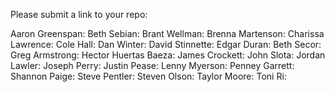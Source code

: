 Please submit a link to your repo:

Aaron Greenspan:
Beth Sebian:
Brant Wellman:
Brenna Martenson:
Charissa Lawrence:
Cole Hall:
Dan Winter:
David Stinnette:
Edgar Duran:
Beth Secor:
Greg Armstrong:
Hector Huertas Baeza:
James Crockett:
John Slota:
Jordan Lawler:
Joseph Perry:
Justin Pease:
Lenny Myerson:
Penney Garrett:
Shannon Paige:
Steve Pentler:
Steven Olson:
Taylor Moore:
Toni Ri:
